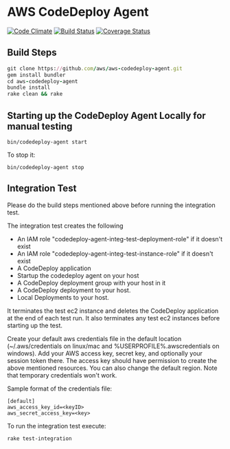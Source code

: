 # AWS CodeDeploy Agent

[![Code Climate](https://codeclimate.com/github/aws/aws-codedeploy-agent.png)](https://codeclimate.com/github/aws/aws-codedeploy-agent) [![Build Status](https://travis-ci.org/aws/aws-codedeploy-agent.png?branch=master)](https://travis-ci.org/aws/aws-codedeploy-agent) [![Coverage Status](https://coveralls.io/repos/aws/aws-codedeploy-agent/badge.svg?branch=master&service=github)](https://coveralls.io/r/aws/aws-codedeploy-agent?branch=master)


## Build Steps

``` ruby
git clone https://github.com/aws/aws-codedeploy-agent.git
gem install bundler
cd aws-codedeploy-agent
bundle install
rake clean && rake
```

## Starting up the CodeDeploy Agent Locally for manual testing

`bin/codedeploy-agent start`

To stop it:

`bin/codedeploy-agent stop`

## Integration Test

Please do the build steps mentioned above before running the integration test.

The integration test creates the following
* An IAM role "codedeploy-agent-integ-test-deployment-role" if it doesn't exist
* An IAM role "codedeploy-agent-integ-test-instance-role" if it doesn't exist
* A CodeDeploy application
* Startup the codedeploy agent on your host
* A CodeDeploy deployment group with your host in it
* A CodeDeploy deployment to your host.
* Local Deployments to your host.

It terminates the test ec2 instance and deletes the CodeDeploy application at the end of each test run.
It also terminates any test ec2 instances before starting up the test.

Create your default aws credentials file in the default location (~/.aws/credentials on linux/mac and %USERPROFILE%.awscredentials on windows). Add your AWS access key, secret key, and optionally your session token there. The access key should have permission to create the above mentioned resources. You can also change the default region. Note that temporary credentials won't work. 

Sample format of the credentials file:

```
[default]
aws_access_key_id=<keyID>
aws_secret_access_key=<key>
```

To run the integration test execute:

```
rake test-integration
```
